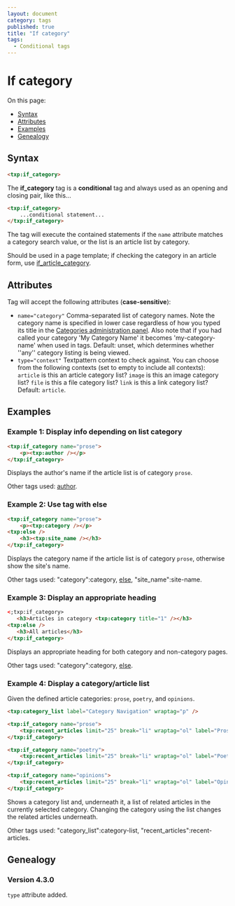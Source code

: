 ```yaml
---
layout: document
category: tags
published: true
title: "If category"
tags:
  - Conditional tags
---
```


# If category

On this page:

* [Syntax](#user-content-syntax)
* [Attributes](#user-content-attributes)
* [Examples](#user-content-examples)
* [Genealogy](#user-content-genealogy)

## Syntax

```html
<txp:if_category>
```

The **if_category** tag is a __conditional__ tag and always used as an opening and closing pair, like this...

```html
<txp:if_category>
    ...conditional statement...
</txp:if_category>
```

The tag will execute the contained statements if the `name` attribute matches a category search value, or the list is an article list by category.

Should be used in a page template; if checking the category in an article form, use [if_article_category](if-article-category).

## Attributes

Tag will accept the following attributes (**case-sensitive**):

* `name="category"`
Comma-separated list of category names. Note the category name is specified in lower case regardless of how you typed its title in the [Categories administration panel](../administration/categories-panel). Also note that if you had called your category 'My Category Name' it becomes 'my-category-name' when used in tags.
Default: unset, which determines whether ''any'' category listing is being viewed.
* `type="context"`
Textpattern context to check against. You can choose from the following contexts (set to empty to include all contexts):
`article` is this an article category list?
`image` is this an image category list?
`file` is this a file category list?
`link` is this a link category list?
Default: `article`.

## Examples

### Example 1: Display info depending on list category

```html
<txp:if_category name="prose">
    <p><txp:author /></p>
</txp:if_category>
```

Displays the author's name if the article list is of category `prose`.

Other tags used: [author](author).

### Example 2: Use tag with else

```html
<txp:if_category name="prose">
    <p><txp:category /></p>
<txp:else />
    <h3><txp:site_name /></h3>
</txp:if_category>
```

Displays the category name if the article list is of category `prose`, otherwise show the site's name.

Other tags used: "category":category, [else](else), "site_name":site-name.

### Example 3: Display an appropriate heading

```html
<;txp:if_category>
   <h3>Articles in category <txp:category title="1" /></h3>
<txp:else />
   <h3>All articles</h3>
</txp:if_category>
```

Displays an appropriate heading for both category and non-category pages.

Other tags used: "category":category, [else](else).

### Example 4: Display a category/article list

Given the defined article categories: `prose`, `poetry`, and `opinions`.

```html
<txp:category_list label="Category Navigation" wraptag="p" />

<txp:if_category name="prose">
    <txp:recent_articles limit="25" break="li" wraptag="ol" label="Prose" category="prose" />
</txp:if_category>

<txp:if_category name="poetry">
    <txp:recent_articles limit="25" break="li" wraptag="ol" label="Poetry" category="poetry" />
</txp:if_category>

<txp:if_category name="opinions">
    <txp:recent_articles limit="25" break="li" wraptag="ol" label="Opinions" category="opinions" />
</txp:if_category>
```

Shows a category list and, underneath it, a list of related articles in the currently selected category. Changing the category using the list changes the related articles underneath.

Other tags used: "category_list":category-list, "recent_articles":recent-articles.

## Genealogy

### Version 4.3.0

`type` attribute added.
